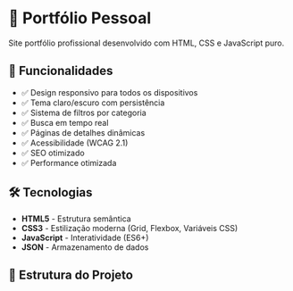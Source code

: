 # 💼 Portfólio Pessoal

Site portfólio profissional desenvolvido com HTML, CSS e JavaScript puro.

## 🚀 Funcionalidades

- ✅ Design responsivo para todos os dispositivos
- ✅ Tema claro/escuro com persistência
- ✅ Sistema de filtros por categoria
- ✅ Busca em tempo real
- ✅ Páginas de detalhes dinâmicas
- ✅ Acessibilidade (WCAG 2.1)
- ✅ SEO otimizado
- ✅ Performance otimizada

## 🛠️ Tecnologias

- **HTML5** - Estrutura semântica
- **CSS3** - Estilização moderna (Grid, Flexbox, Variáveis CSS)
- **JavaScript** - Interatividade (ES6+)
- **JSON** - Armazenamento de dados

## 📁 Estrutura do Projeto

